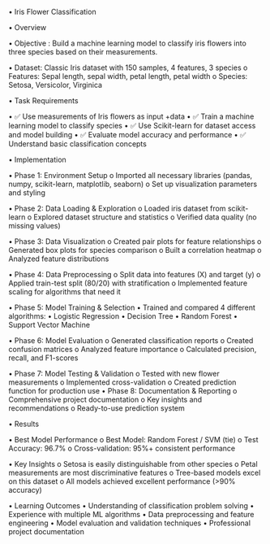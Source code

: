 •	Iris Flower Classification

•	Overview

•	Objective : Build a machine learning model to classify iris flowers into three species based on their measurements.

•	Dataset: Classic Iris dataset with 150 samples, 4 features, 3 species
o	Features: Sepal length, sepal width, petal length, petal width
o	Species: Setosa, Versicolor, Virginica

•	Task Requirements

•	✅ Use measurements of Iris flowers as input +data
•	✅ Train a machine learning model to classify species
•	✅ Use Scikit-learn for dataset access and model building
•	✅ Evaluate model accuracy and performance
•	✅ Understand basic classification concepts

•	Implementation

•	Phase 1: Environment Setup
o	Imported all necessary libraries (pandas, numpy, scikit-learn, matplotlib, seaborn)
o	Set up visualization parameters and styling

•	Phase 2: Data Loading & Exploration
o	Loaded iris dataset from scikit-learn
o	Explored dataset structure and statistics
o	Verified data quality (no missing values)

•	Phase 3: Data Visualization
o	Created pair plots for feature relationships
o	Generated box plots for species comparison
o	Built a correlation heatmap
o	Analyzed feature distributions

•	Phase 4: Data Preprocessing
o	Split data into features (X) and target (y)
o	Applied train-test split (80/20) with stratification
o	Implemented feature scaling for algorithms that need it

•	Phase 5: Model Training & Selection
•	Trained and compared 4 different algorithms:
•	Logistic Regression
•	Decision Tree
•	Random Forest
•	Support Vector Machine

•	Phase 6: Model Evaluation
o	Generated classification reports
o	Created confusion matrices
o	Analyzed feature importance
o	Calculated precision, recall, and F1-scores

•	Phase 7: Model Testing & Validation
o	Tested with new flower measurements
o	Implemented cross-validation
o	Created prediction function for production use
•	Phase 8: Documentation & Reporting
o	Comprehensive project documentation
o	Key insights and recommendations
o	Ready-to-use prediction system

•	Results

•	Best Model Performance
o	Best Model: Random Forest / SVM (tie)
o	Test Accuracy: 96.7%
o	Cross-validation: 95%+ consistent performance

•	Key Insights
o	Setosa is easily distinguishable from other species
o	Petal measurements are most discriminative features
o	Tree-based models excel on this dataset
o	All models achieved excellent performance (>90% accuracy)

•	Learning Outcomes
•	Understanding of classification problem solving
•	Experience with multiple ML algorithms
•	Data preprocessing and feature engineering
•	Model evaluation and validation techniques
•	Professional project documentation

